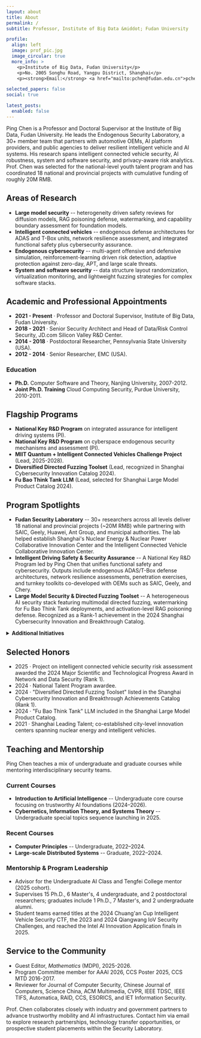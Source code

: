 ```yaml
---
layout: about
title: About
permalink: /
subtitle: Professor, Institute of Big Data &middot; Fudan University

profile:
  align: left
  image: prof_pic.jpg
  image_circular: true
  more_info: >
    <p>Institute of Big Data, Fudan University</p>
    <p>No. 2005 Songhu Road, Yangpu District, Shanghai</p>
    <p><strong>Email:</strong> <a href="mailto:pchen@fudan.edu.cn">pchen@fudan.edu.cn</a></p>

selected_papers: false
social: true

latest_posts:
  enabled: false
---
```


Ping Chen is a Professor and Doctoral Supervisor at the Institute of Big Data, Fudan University. He leads the Endogenous Security Laboratory, a 30+ member team that partners with automotive OEMs, AI platform providers, and public agencies to deliver resilient intelligent vehicle and AI systems. His research spans intelligent connected vehicle security, AI robustness, system and software security, and privacy-aware risk analytics. Prof. Chen was selected for the national-level youth talent program and has coordinated 18 national and provincial projects with cumulative funding of roughly 20M RMB.

## Areas of Research

- **Large model security** -- heterogeneity driven safety reviews for diffusion models, RAG poisoning defense, watermarking, and capability boundary assessment for foundation models.
- **Intelligent connected vehicles** -- endogenous defense architectures for ADAS and T-Box units, network resilience assessment, and integrated functional safety plus cybersecurity assurance.
- **Endogenous cybersecurity** -- multi-agent offensive and defensive simulation, reinforcement-learning driven risk detection, adaptive protection against zero-day, APT, and large scale threats.
- **System and software security** -- data structure layout randomization, virtualization monitoring, and lightweight fuzzing strategies for complex software stacks.

## Academic and Professional Appointments

- **2021&nbsp;- Present** &middot; Professor and Doctoral Supervisor, Institute of Big Data, Fudan University.
- **2018&nbsp;- 2021** &middot; Senior Security Architect and Head of Data/Risk Control Security, JD.com Silicon Valley R&D Center.
- **2014&nbsp;- 2018** &middot; Postdoctoral Researcher, Pennsylvania State University (USA).
- **2012&nbsp;- 2014** &middot; Senior Researcher, EMC (USA).

### Education

- **Ph.D.** Computer Software and Theory, Nanjing University, 2007-2012.
- **Joint Ph.D. Training** Cloud Computing Security, Purdue University, 2010-2011.

## Flagship Programs

- **National Key R&D Program** on integrated assurance for intelligent driving systems (PI).
- **National Key R&D Program** on cyberspace endogenous security mechanisms and assessment (PI).
- **MIIT Quantum + Intelligent Connected Vehicles Challenge Project** (Lead, 2025-2028).
- **Diversified Directed Fuzzing Toolset** (Lead, recognized in Shanghai Cybersecurity Innovation Catalog 2024).
- **Fu Bao Think Tank LLM** (Lead, selected for Shanghai Large Model Product Catalog 2024).

## Program Spotlights

- **Fudan Security Laboratory** -- 30+ researchers across all levels deliver 18 national and provincial projects (~20M RMB) while partnering with SAIC, Geely, Huawei, Ant Group, and municipal authorities. The lab helped establish Shanghai's Nuclear Energy & Nuclear Power Collaborative Innovation Center and the Intelligent Connected Vehicle Collaborative Innovation Center.
- **Intelligent Driving Safety & Security Assurance** -- A National Key R&D Program led by Ping Chen that unifies functional safety and cybersecurity. Outputs include endogenous ADAS/T-Box defense architectures, network resilience assessments, penetration exercises, and turnkey toolkits co-developed with OEMs such as SAIC, Geely, and Chery.
- **Large Model Security & Directed Fuzzing Toolset** -- A heterogeneous AI security stack featuring multimodal directed fuzzing, watermarking for Fu Bao Think Tank deployments, and activation-level RAG poisoning defense. Recognized as a Rank-1 achievement in the 2024 Shanghai Cybersecurity Innovation and Breakthrough Catalog.

<details markdown="1">
<summary><strong>Additional Initiatives</strong></summary>

- Software open source governance public service platform, 2024-2026.
- Protocol vulnerability analysis for highly enclosed terminals and HarmonyOS devices, 2022-2024.
- Cloud-edge industrial control system active defense modeling, 2022-2025.
- Historical contributions to moving target defense and virtual machine investigation infrastructures.

</details>

## Selected Honors

- 2025 &middot; Project on intelligent connected vehicle security risk assessment awarded the 2024 Major Scientific and Technological Progress Award in Network and Data Security (Rank 1).
- 2024 &middot; National Talent Program awardee.
- 2024 &middot; "Diversified Directed Fuzzing Toolset" listed in the Shanghai Cybersecurity Innovation and Breakthrough Achievements Catalog (Rank 1).
- 2024 &middot; "Fu Bao Think Tank" LLM included in the Shanghai Large Model Product Catalog.
- 2021 &middot; Shanghai Leading Talent; co-established city-level innovation centers spanning nuclear energy and intelligent vehicles.

## Teaching and Mentorship

Ping Chen teaches a mix of undergraduate and graduate courses while mentoring interdisciplinary security teams.

### Current Courses

- **Introduction to Artificial Intelligence** -- Undergraduate core course focusing on trustworthy AI foundations (2024&ndash;2026).
- **Cybernetics, Information Theory, and Systems Theory** -- Undergraduate special topics sequence launching in 2025.

### Recent Courses

- **Computer Principles** -- Undergraduate, 2022&ndash;2024.
- **Large-scale Distributed Systems** -- Graduate, 2022&ndash;2024.

### Mentorship & Program Leadership

- Advisor for the Undergraduate AI Class and Tengfei College mentor (2025 cohort).
- Supervises 15 Ph.D., 6 Master's, 4 undergraduate, and 2 postdoctoral researchers; graduates include 1 Ph.D., 7 Master's, and 2 undergraduate alumni.
- Student teams earned titles at the 2024 Chuang'an Cup Intelligent Vehicle Security CTF, the 2023 and 2024 Qiangwang IoV Security Challenges, and reached the Intel AI Innovation Application finals in 2025.

## Service to the Community

- Guest Editor, *Mathematics* (MDPI), 2025-2026.
- Program Committee member for AAAI 2026, CCS Poster 2025, CCS MTD 2016-2017.
- Reviewer for Journal of Computer Security, Chinese Journal of Computers, Science China, ACM Multimedia, CVPR, IEEE TDSC, IEEE TIFS, Automatica, RAID, CCS, ESORICS, and IET Information Security.

Prof. Chen collaborates closely with industry and government partners to advance trustworthy mobility and AI infrastructures. Contact him via email to explore research partnerships, technology transfer opportunities, or prospective student placements within the Security Laboratory.
